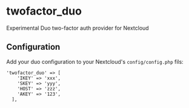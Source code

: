 # twofactor_duo
Experimental Duo two-factor auth provider for Nextcloud

## Configuration
Add your duo configuration to your Nextcloud's `config/config.php` fils:
```
'twofactor_duo' => [
    'IKEY' => 'xxx',
    'SKEY' => 'yyy',
    'HOST' => 'zzz',
    'AKEY' => '123',
  ],
```
